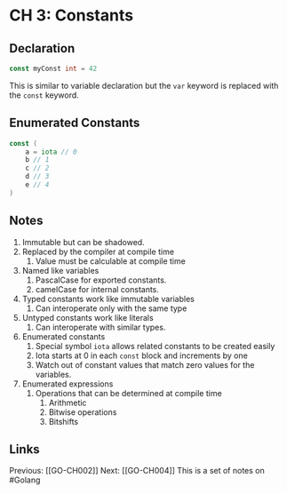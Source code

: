 # CH 3: Constants

## Declaration
```go
const myConst int = 42
```
This is similar to variable declaration but the ```var``` keyword is replaced with the ```const``` keyword.


## Enumerated Constants
```go
const (
	a = iota // 0
	b // 1
	c // 2
	d // 3
	e // 4
)
```
##  Notes
1. Immutable but can be shadowed.
2. Replaced by the compiler at compile time
	1. Value must be calculable at compile time
3.  Named like variables
	1.  PascalCase for exported constants.
	2.  camelCase for internal constants.
4. Typed constants work like immutable variables
	1. Can interoperate only with the same type
5. Untyped constants work like literals
	1. Can interoperate with similar types.
6. Enumerated constants
	1. Special symbol ```iota``` allows related constants to be created easily
	2. Iota starts at 0 in each ```const``` block and increments by one
	3. Watch out of constant values that match zero values for the variables.
7. Enumerated expressions
	1.  Operations that can be determined at compile time
		1.  Arithmetic
		2.  Bitwise operations
		3.  Bitshifts
		
## Links
Previous: [[GO-CH002]]
Next: [[GO-CH004]]
This is a set of notes on #Golang